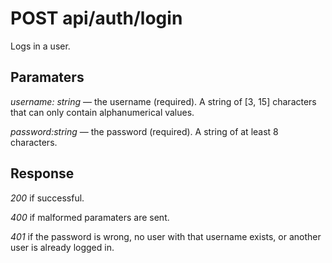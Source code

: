 # POST api/auth/login

Logs in a user.

## Paramaters

_username: string_ — the username (required). A string of [3, 15] characters
that can only contain alphanumerical values.

_password:string_ — the password (required). A string of at least 8 characters.

## Response

_200_ if successful.

_400_ if malformed paramaters are sent.

_401_ if the password is wrong, no user with that username exists, or another
user is already logged in.
